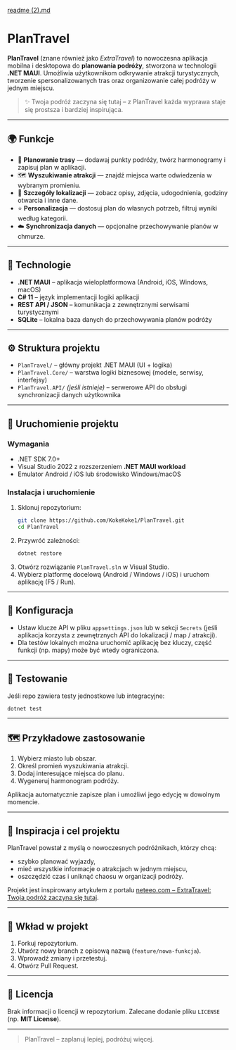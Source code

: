 [readme (2).md](https://github.com/user-attachments/files/22728919/readme.2.md)
# PlanTravel

**PlanTravel** (znane również jako *ExtraTravel*) to nowoczesna aplikacja mobilna i desktopowa do **planowania podróży**, stworzona w technologii **.NET MAUI**. Umożliwia użytkownikom odkrywanie atrakcji turystycznych, tworzenie spersonalizowanych tras oraz organizowanie całej podróży w jednym miejscu.

> ✨ Twoja podróż zaczyna się tutaj – z PlanTravel każda wyprawa staje się prostsza i bardziej inspirująca.

---

## 🌍 Funkcje

- 🧭 **Planowanie trasy** — dodawaj punkty podróży, twórz harmonogramy i zapisuj plan w aplikacji.
- 🗺️ **Wyszukiwanie atrakcji** — znajdź miejsca warte odwiedzenia w wybranym promieniu.
- 📍 **Szczegóły lokalizacji** — zobacz opisy, zdjęcia, udogodnienia, godziny otwarcia i inne dane.
- ⭐ **Personalizacja** — dostosuj plan do własnych potrzeb, filtruj wyniki według kategorii.
- ☁️ **Synchronizacja danych** — opcjonalne przechowywanie planów w chmurze.

---

## 🧩 Technologie

- **.NET MAUI** – aplikacja wieloplatformowa (Android, iOS, Windows, macOS)
- **C# 11** – język implementacji logiki aplikacji
- **REST API / JSON** – komunikacja z zewnętrznymi serwisami turystycznymi
- **SQLite** – lokalna baza danych do przechowywania planów podróży

---

## ⚙️ Struktura projektu

- `PlanTravel/` – główny projekt .NET MAUI (UI + logika)
- `PlanTravel.Core/` – warstwa logiki biznesowej (modele, serwisy, interfejsy)
- `PlanTravel.API/` *(jeśli istnieje)* – serwerowe API do obsługi synchronizacji danych użytkownika

---

## 🚀 Uruchomienie projektu

### Wymagania

- .NET SDK 7.0+
- Visual Studio 2022 z rozszerzeniem **.NET MAUI workload**
- Emulator Android / iOS lub środowisko Windows/macOS

### Instalacja i uruchomienie

1. Sklonuj repozytorium:
   ```bash
   git clone https://github.com/KokeKoke1/PlanTravel.git
   cd PlanTravel
   ```
2. Przywróć zależności:
   ```bash
   dotnet restore
   ```
3. Otwórz rozwiązanie `PlanTravel.sln` w Visual Studio.
4. Wybierz platformę docelową (Android / Windows / iOS) i uruchom aplikację (F5 / Run).

---

## 🔧 Konfiguracja

- Ustaw klucze API w pliku `appsettings.json` lub w sekcji `Secrets` (jeśli aplikacja korzysta z zewnętrznych API do lokalizacji / map / atrakcji).
- Dla testów lokalnych można uruchomić aplikację bez kluczy, część funkcji (np. mapy) może być wtedy ograniczona.

---

## 🧪 Testowanie

Jeśli repo zawiera testy jednostkowe lub integracyjne:
```bash
dotnet test
```

---

## 🗺️ Przykładowe zastosowanie

1. Wybierz miasto lub obszar.
2. Określ promień wyszukiwania atrakcji.
3. Dodaj interesujące miejsca do planu.
4. Wygeneruj harmonogram podróży.

Aplikacja automatycznie zapisze plan i umożliwi jego edycję w dowolnym momencie.

---

## 🧠 Inspiracja i cel projektu

PlanTravel powstał z myślą o nowoczesnych podróżnikach, którzy chcą:
- szybko planować wyjazdy,
- mieć wszystkie informacje o atrakcjach w jednym miejscu,
- oszczędzić czas i uniknąć chaosu w organizacji podróży.

Projekt jest inspirowany artykułem z portalu [neteeo.com – ExtraTravel: Twoja podróż zaczyna się tutaj](https://neteeo.com/extratravel-twoja-podroz-zaczyna-sie-tutaj/).

---

## 🤝 Wkład w projekt

1. Forkuj repozytorium.
2. Utwórz nowy branch z opisową nazwą (`feature/nowa-funkcja`).
3. Wprowadź zmiany i przetestuj.
4. Otwórz Pull Request.

---

## 📄 Licencja

Brak informacji o licencji w repozytorium. Zalecane dodanie pliku `LICENSE` (np. **MIT License**).

---

> PlanTravel – zaplanuj lepiej, podróżuj więcej.

